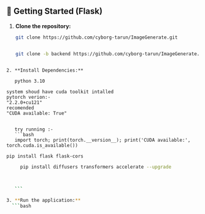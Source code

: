 
## 🚀 Getting Started (Flask)

1. **Clone the repository:**

   ```bash
   git clone https://github.com/cyborg-tarun/ImageGenerate.git


   ```

   ```bash

   git clone -b backend https://github.com/cyborg-tarun/ImageGenerate.git backend
```

2. **Install Dependencies:**

   python 3.10

system shoud have cuda toolkit intalled 
pytorch verion:-
"2.2.0+cu121"
recomended
"CUDA available: True"


   try running :- 
   ```bash 
   import torch; print(torch.__version__); print('CUDA available:', torch.cuda.is_available())

```

   ```bash 
   pip install flask flask-cors

   ```


   ``` bash
        pip install diffusers transformers accelerate --upgrade


        
      ```

3. **Run the application:**
     ```bash
        
   ```





